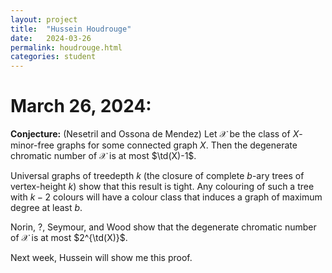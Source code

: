```yaml
---
layout: project
title:  "Hussein Houdrouge"
date:   2024-03-26
permalink: houdrouge.html
categories: student
---
```

$\DeclareMathOperator{\td}{td}$

# March 26, 2024:

**Conjecture:** (Nesetril and Ossona de Mendez) Let $\mathcal{X}$ be the class of $X$-minor-free graphs for some connected graph $X$.  Then the degenerate chromatic number of $\mathcal{X}$ is at most $\td(X)-1$.

Universal graphs of treedepth $k$ (the closure of complete $b$-ary trees of vertex-height $k$) show that this result is tight.  Any colouring of such a tree with $k-2$ colours will have a colour class that induces a graph of maximum degree at least $b$.

 Norin, ?, Seymour, and Wood show that the degenerate chromatic number of $\mathcal{X}$ is at most $2^{\td(X)}$.  

 Next week, Hussein will show me this proof.
